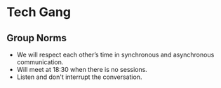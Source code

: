 # Tech Gang

## Group Norms

- We will respect each other’s time in synchronous and asynchronous
  communication.
- Will meet at 18:30 when there is no sessions.
- Listen and don't interrupt the conversation.

